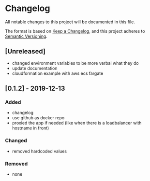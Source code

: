 # Changelog
All notable changes to this project will be documented in this file.

The format is based on [Keep a Changelog](https://keepachangelog.com/en/1.0.0/),
and this project adheres to [Semantic Versioning](https://semver.org/spec/v2.0.0.html).

## [Unreleased]
- changed environment variables to be more verbal what they do
- update documentation
- cloudformation example with aws ecs fargate

## [0.1.2] - 2019-12-13
### Added
- changelog
- use github as docker repo
- proxied the app if needed (like when there is a loadbalancer with hostname in front)
### Changed
- removed hardcoded values
### Removed
- none
